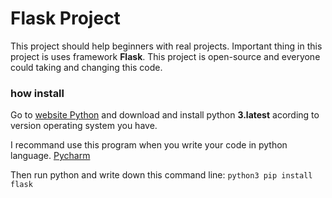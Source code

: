 # Flask Project 

This project should help beginners with real projects.
Important thing in this project is uses framework **Flask**.
This project is open-source and everyone could taking and changing this code.


### how install

Go to [website Python](https://www.python.org/downloads/)
and download and install python **3.latest**
acording to version operating system you have.


I recommand use this program when you write your code in python language.
[Pycharm](https://www.jetbrains.com/pycharm/download/#section=windows)
 


Then run python and write down this command line: 
`python3 pip install flask`






